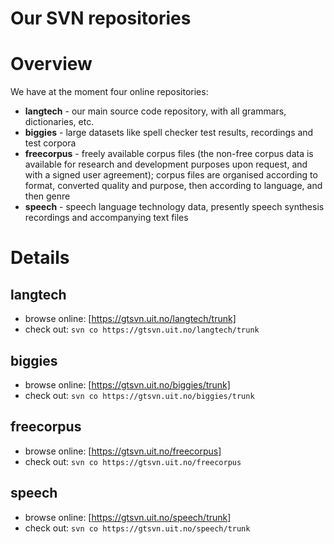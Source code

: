 # Our SVN repositories

# Overview

We have at the moment four online repositories:

* **langtech** - our main source code repository, with all grammars, dictionaries, etc.
* **biggies** - large datasets like spell checker test results, recordings and test corpora
* **freecorpus** - freely available corpus files (the non-free corpus data is available for research and development purposes upon request, and with a signed user agreement); corpus files are organised according to format, converted quality and purpose, then according to language, and then genre
* **speech** - speech language technology data, presently speech synthesis recordings and accompanying text files

# Details

## langtech

* browse online: [https://gtsvn.uit.no/langtech/trunk]
* check out: `svn co https://gtsvn.uit.no/langtech/trunk`

## biggies

* browse online: [https://gtsvn.uit.no/biggies/trunk]
* check out: `svn co https://gtsvn.uit.no/biggies/trunk`

## freecorpus

* browse online: [https://gtsvn.uit.no/freecorpus]
* check out: `svn co https://gtsvn.uit.no/freecorpus`

## speech

* browse online: [https://gtsvn.uit.no/speech/trunk]
* check out: `svn co https://gtsvn.uit.no/speech/trunk`
